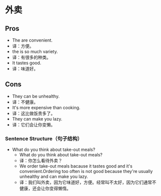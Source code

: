 # 外卖

## Pros

- The are convenient.
- 译：方便。
- the is so much variety.
- 译：有很多的种类。
- It tastes good.
- 译：味道好。

## Cons

- They can be unhealthy.
- 译：不健康。
- It's more expensive than cooking.
- 译：这比做饭贵多了。
- They can make you lazy.
- 译：它们会让你变懒。

### Sentence Structure（句子结构）

- What do you think about take-out meals?
  - What do you think about take-out meals?
  - 译：你怎么看待外卖？
  - We order take-out meals bacause it tastes good and it's convenient.Ordering too often is not good because they're usually unhealthy and can make you lazy.
  - 译：我们叫外卖，因为它味道好，方便。经常叫不太好，因为它们通常不健康，还会让你变得懒惰。
